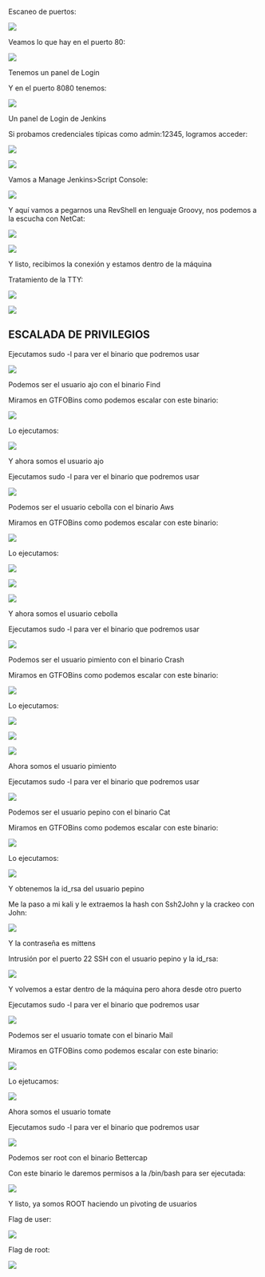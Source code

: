 Escaneo de puertos:

![](../../../Images/Pasted%20image%2020240820105106.png)

Veamos lo que hay en el puerto 80:

![](../../../Images/Pasted%20image%2020240820105324.png)

Tenemos un panel de Login

Y en el puerto 8080 tenemos:

![](../../../Images/Pasted%20image%2020240820105353.png)

Un panel de Login de Jenkins

Si probamos credenciales típicas como admin:12345, logramos acceder:

![](../../../Images/Pasted%20image%2020240820111108.png)

![](../../../Images/Pasted%20image%2020240820111220.png)

Vamos a Manage Jenkins>Script Console:

![](../../../Images/Pasted%20image%2020240820111304.png)

Y aquí vamos a pegarnos una RevShell en lenguaje Groovy, nos podemos a la escucha con NetCat:

![](../../../Images/Pasted%20image%2020240820111451.png)

![](../../../Images/Pasted%20image%2020240820111513.png)

Y listo, recibimos la conexión y estamos dentro de la máquina

Tratamiento de la TTY:

![](../../../Images/Pasted%20image%2020240820111553.png)

![](../../../Images/Pasted%20image%2020240820111612.png)

## ESCALADA DE PRIVILEGIOS

Ejecutamos sudo -l para ver el binario que podremos usar 

![](../../../Images/Pasted%20image%2020240820111721.png)

Podemos ser el usuario ajo con el binario Find

Miramos en GTFOBins como podemos escalar con este binario:

![](../../../Images/Pasted%20image%2020240820111807.png)

Lo ejecutamos:

![](../../../Images/Pasted%20image%2020240820111844.png)

Y ahora somos el usuario ajo

Ejecutamos sudo -l para ver el binario que podremos usar 

![](../../../Images/Pasted%20image%2020240820111918.png)

Podemos ser el usuario cebolla con el binario Aws

Miramos en GTFOBins como podemos escalar con este binario:

![](../../../Images/Pasted%20image%2020240820111953.png)

Lo ejecutamos:

![](../../../Images/Pasted%20image%2020240820112030.png)

![](../../../Images/Pasted%20image%2020240820112048.png)

![](../../../Images/Pasted%20image%2020240820112057.png)

Y ahora somos el usuario cebolla

Ejecutamos sudo -l para ver el binario que podremos usar 

![](../../../Images/Pasted%20image%2020240820112241.png)

Podemos ser el usuario pimiento con el binario Crash

Miramos en GTFOBins como podemos escalar con este binario:

![](../../../Images/Pasted%20image%2020240820112326.png)

Lo ejecutamos:

![](../../../Images/Pasted%20image%2020240820112359.png)

![](../../../Images/Pasted%20image%2020240820112413.png)

![](../../../Images/Pasted%20image%2020240820112424.png)

Ahora somos el usuario pimiento

Ejecutamos sudo -l para ver el binario que podremos usar 

![](../../../Images/Pasted%20image%2020240820112506.png)

Podemos ser el usuario pepino con el binario Cat

Miramos en GTFOBins como podemos escalar con este binario:

![](../../../Images/Pasted%20image%2020240820112532.png)

Lo ejecutamos:

![](../../../Images/Pasted%20image%2020240820112703.png)

Y obtenemos la id_rsa del usuario pepino

Me la paso a mi kali y le extraemos la hash con Ssh2John y la crackeo con John:

![](../../../Images/Pasted%20image%2020240820113105.png)

Y la contraseña es mittens

Intrusión por el puerto 22 SSH con el usuario pepino y la id_rsa:

![](../../../Images/Pasted%20image%2020240820113200.png)

Y volvemos a estar dentro de la máquina pero ahora desde otro puerto

Ejecutamos sudo -l para ver el binario que podremos usar 

![](../../../Images/Pasted%20image%2020240820113226.png)

Podemos ser el usuario tomate con el binario Mail

Miramos en GTFOBins como podemos escalar con este binario:

![](../../../Images/Pasted%20image%2020240820113310.png)

Lo ejetucamos:

![](../../../Images/Pasted%20image%2020240820113343.png)

Ahora somos el usuario tomate 

Ejecutamos sudo -l para ver el binario que podremos usar 

![](../../../Images/Pasted%20image%2020240820114112.png)

Podemos ser root con el binario Bettercap

Con este binario le daremos permisos a la /bin/bash para ser ejecutada:

![](../../../Images/Pasted%20image%2020240820114748.png)

Y listo, ya somos ROOT haciendo un pivoting de usuarios 

Flag de user:

![](../../../Images/Pasted%20image%2020240820114832.png)

Flag de root:

![](../../../Images/Pasted%20image%2020240820114846.png)

